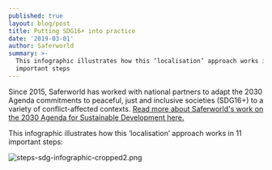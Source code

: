 ```yaml
---
published: true
layout: blog/post
title: Putting SDG16+ into practice
date: '2019-03-01'
author: Saferworld
summary: >-
  This infographic illustrates how this ‘localisation’ approach works in 11
  important steps
---
```

Since 2015, Saferworld has worked with national partners to adapt the 2030 Agenda commitments to peaceful, just and inclusive societies (SDG16+) to a variety of conflict-affected contexts. [Read more about Saferworld's work on the 2030 Agenda for Sustainable Development here.](https://www.saferworld.org.uk/global-action-against-conflict/2030-agenda)

This infographic illustrates how this ‘localisation’ approach works in 11 important steps:

![steps-sdg-infographic-cropped2.png]({{site.baseurl}}/img/steps-sdg-infographic-cropped2.png)

